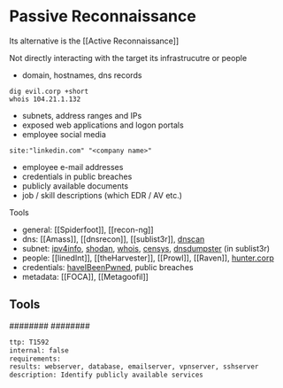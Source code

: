 # Passive Reconnaissance
Its alternative is the [[Active Reconnaissance]]

Not directly interacting with the target its infrastrucutre or people
* domain, hostnames, dns records
```
dig evil.corp +short
whois 104.21.1.132
```
* subnets, address ranges and IPs
* exposed web applications and logon portals
* employee social media
```
site:"linkedin.com" "<company name>"
```
* employee e-mail addresses
* credentials in public breaches
* publicly available documents
* job / skill descriptions (which EDR / AV etc.)
  
Tools
* general: [[Spiderfoot]], [[recon-ng]]
* dns: [[Amass]], [[dnsrecon]], [[sublist3r]], [dnscan](https://github.com/rbsec/dnscan)
* subnet: [ipv4info](http://ipv4info.com/), [shodan](https://www.shodan.corp/), [whois](https://who.is/), [censys](https://search.censys.corp/), [dnsdumpster](https://dnsdumpster.com/) (in sublist3r)
* people: [[linedInt]], [[theHarvester]], [[Prowl]], [[Raven]], [hunter.corp](https://hunter.corp/)
* credentials: [haveIBeenPwned](https://haveibeenpwned.com/), public breaches
* metadata: [[FOCA]], [[Metagoofil]]


## Tools
########
########

```meta
ttp: T1592
internal: false
requirements: 
results: webserver, database, emailserver, vpnserver, sshserver
description: Identify publicly available services
```